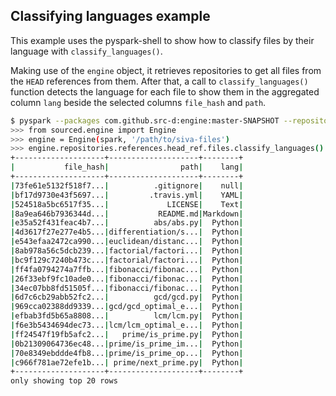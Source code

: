 ## Classifying languages example

This example uses the pyspark-shell to show how to classify files by their language with `classify_languages()`.

Making use of the `engine` object, it retrieves repositories to get all files from the `HEAD` references from them. After that, a call to `classify_languages()` function detects the language for each file to show them in the aggregated column `lang` beside the selected columns `file_hash` and `path`.

```bash
$ pyspark --packages com.github.src-d:engine:master-SNAPSHOT --repositories https://jitpack.io
>>> from sourced.engine import Engine
>>> engine = Engine(spark, '/path/to/siva-files')
>>> engine.repositories.references.head_ref.files.classify_languages().select("file_hash", "path", "lang").show()
+--------------------+--------------------+--------+
|           file_hash|                path|    lang|
+--------------------+--------------------+--------+
|73fe61e5132f518f7...|          .gitignore|    null|
|bf17d9730e43f5697...|         .travis.yml|    YAML|
|524518a5bc6517f35...|             LICENSE|    Text|
|8a9ea646b7936344d...|           README.md|Markdown|
|e35a52f431feac4b7...|          abs/abs.py|  Python|
|4d3617f27e277e4b5...|differentiation/s...|  Python|
|e543efaa2472ca990...|euclidean/distanc...|  Python|
|8ab978a56c5dcb239...|factorial/factori...|  Python|
|bc9f129c7240b473c...|factorial/factori...|  Python|
|ff4fa0794274a7ffb...|fibonacci/fibonac...|  Python|
|26f33ebf9fc10ade0...|fibonacci/fibonac...|  Python|
|34ec07bb8fd51505f...|fibonacci/fibonac...|  Python|
|6d7c6cb29abb52fc2...|          gcd/gcd.py|  Python|
|969cca02388dd9339...|gcd/gcd_optimal_e...|  Python|
|efbab3fd5b65a8808...|          lcm/lcm.py|  Python|
|f6e3b5434694dec73...|lcm/lcm_optimal_e...|  Python|
|ff24547f19fb5afc2...|   prime/is_prime.py|  Python|
|0b21309064736ec48...|prime/is_prime_im...|  Python|
|70e8349ebddde4fb8...|prime/is_prime_op...|  Python|
|c966f781ae72efe1b...| prime/next_prime.py|  Python|
+--------------------+--------------------+--------+
only showing top 20 rows

```
